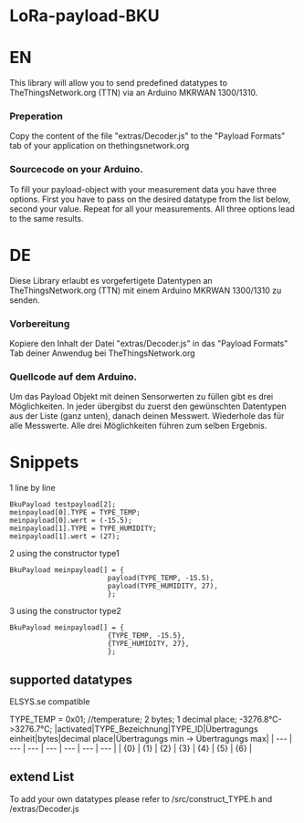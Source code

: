 # LoRa-payload-BKU
# EN
This library will allow you to send predefined datatypes to TheThingsNetwork.org (TTN) via an Arduino MKRWAN 1300/1310.

### Preperation
Copy the content of the file "extras/Decoder.js" to the "Payload Formats" tab of your application on thethingsnetwork.org
### Sourcecode on your Arduino.
To fill your payload-object with your measurement data you have three options.
First you have to pass on the desired datatype from the list below, second your value. Repeat for all your measurements.
All three options lead to the same results.

# DE
Diese Library erlaubt es vorgefertigete Datentypen an TheThingsNetwork.org (TTN) mit einem Arduino MKRWAN 1300/1310 zu senden.
### Vorbereitung
Kopiere den Inhalt der Datei "extras/Decoder.js" in das "Payload Formats" Tab deiner Anwendug bei TheThingsNetwork.org
### Quellcode auf dem Arduino.
Um das Payload Objekt mit deinen Sensorwerten zu füllen gibt es drei Möglichkeiten.
In jeder übergibst du zuerst den gewünschten Datentypen aus der Liste (ganz unten), danach deinen Messwert. Wiederhole das für alle Messwerte.
Alle drei Möglichkeiten führen zum selben Ergebnis.

# Snippets

1 line by line
```
BkuPayload testpayload[2];
meinpayload[0].TYPE = TYPE_TEMP;
meinpayload[0].wert = (-15.5);
meinpayload[1].TYPE = TYPE_HUMIDITY;
meinpayload[1].wert = (27);
```
2 using the constructor type1
```
BkuPayload meinpayload[] = {
                        payload(TYPE_TEMP, -15.5),
                        payload(TYPE_HUMIDITY, 27),
                        };
```
3 using the constructor type2
```
BkuPayload meinpayload[] = {
                        {TYPE_TEMP, -15.5},
                        {TYPE_HUMIDITY, 27},
                        };
```
## supported datatypes
ELSYS.se compatible

TYPE_TEMP           = 0x01;  //temperature;         2 bytes;    1 decimal place;    -3276.8°C->3276.7°C;
|activated|TYPE_Bezeichnung|TYPE_ID|Übertragungs einheit|bytes|decimal place|Übertragungs min -> Übertragungs max|
| --- | --- | --- | --- | --- | --- | --- |
| {0} | {1} | {2} | {3} | {4} | {5} | {6} |
<!--Python-Marker#| {0} | {1} | {2} | {3} | {4} | {5} | {6} | -->
<!--Python-Marker#| {0} | {1} | {2} | {3} | {4} | {5} | {6} | -->

## extend List
To add your own datatypes please refer to /src/construct_TYPE.h and /extras/Decoder.js
